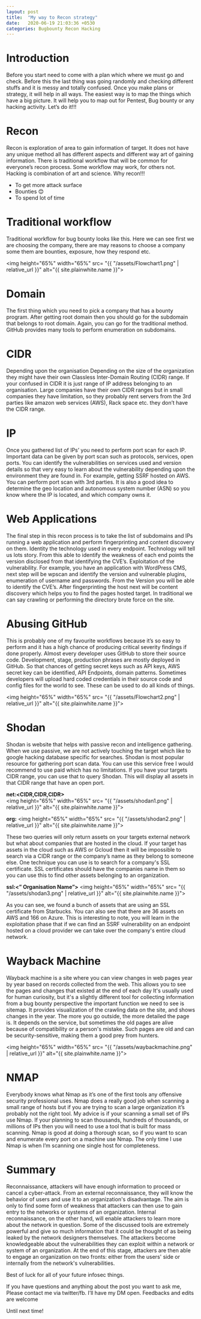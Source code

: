 ```yaml
---
layout: post
title:  "My way to Recon strategy"
date:   2020-06-19 21:03:36 +0530
categories: Bugbounty Recon Hacking
---
```

# Introduction
Before you start need to come with a plan which where we must go and check. Before this the last thing was going randomly and checking different stuffs and it is messy and totally confused. Once you make plans or strategy, it will help in all ways. The easiest way is to map the things which have a big picture. It will help you to map out for Pentest, Bug bounty or any hacking activity. Let’s do it!!!

# Recon
Recon is exploration of area to gain information of target. It does not have any unique method all has different aspects and different way art of gaining information. There is traditional workflow that will be common for everyone’s recon process. Some workflow may work, for others not. Hacking is combination of art and science.
Why recon!!!

* To get more attack surface
* Bounties 😊
* To spend lot of time

# Traditional workflow 
Traditional workflow for bug bounty looks like this. Here we can see first we are choosing the company, there are may reasons to choose a company some them are bounties, exposure, how they respond etc. 

<img height="65%" width="65%" src= "{{ "/assets/Flowchart1.png" | relative_url }}" alt="{{ site.plainwhite.name }}">

# Domain
The first thing which you need to pick a company that has a bounty program. After getting root domain then you should go for the subdomain that belongs to root domain. Again, you can go for the traditional method. GitHub provides many tools to perform enumeration on subdomains. 

# CIDR 
Depending upon the organisation Depending on the size of the organization they might have their own Classless Inter-Domain Routing (CIDR) range. If your confused in CIDR it is just range of IP address belonging to an organisation. Large companies have their own CIDR ranges but in small companies they have limitation, so they probably rent servers from the 3rd parties like amazon web services (AWS), Rack space etc. they don’t have the CIDR range.

# IP
Once you gathered list of IPs’ you need to perform port scan for each IP. Important data can be given by port scan such as protocols, services, open ports. You can identify the vulnerabilities on services used and version details so that very easy to learn about the vulnerability depending upon the environment they are found in. For example, getting SSRF hosted on AWS. You can perform port scan with 3rd parties. It is also a good idea to determine the geo location and autonomous system number (ASN) so you know where the IP is located, and which company owns it.

# Web Applications
The final step in this recon process is to take the list of subdomains and IPs running a web application and perform fingerprinting and content discovery on them. Identity the technology used in every endpoint. Technology will tell us lots story. From this able to identify the weakness of each end points the version disclosed from that identifying the CVE’s. Exploitation of the vulnerability.
For example, you have an application with WordPress CMS, next step will be wpscan and identify the version and vulnerable plugins, enumeration of username and passwords. From the Version you will be able to identify the CVE’s. After fingerprinting the host next will be content discovery which helps you to find the pages hosted target. In traditional we can say crawling or performing the directory brute force on the site.

# Abusing GitHub 
This is probably one of my favourite workflows because it’s so easy to perform and it has a high chance of producing critical severity findings if done properly. Almost every developer uses GitHub to store their source code. Development, stage, production phrases are mostly deployed in GitHub. So that chances of getting secret keys such as API keys, AWS secret key can be identified, API Endpoints, domain patterns. Sometimes developers will upload hard coded credentials in their source code and config files for the world to see. These can be used to do all kinds of things.

<img height="65%" width="65%" src= "{{ "/assets/Flowchart2.png" | relative_url }}" alt="{{ site.plainwhite.name }}">
  
# Shodan
Shodan is website that helps with passive recon and intelligence gathering. When we use passive, we are not actively touching the target which like to google hacking database specific for searches. Shodan is most popular resource for gathering port scan data. You can use this service free I would recommend to use paid which has no limitations. If you have your targets CIDR range, you can use that to query Shodan. This will display all assets in that CIDR range that have an open port. 

<b>net:<CIDR,CIDR,CIDR></b>    
<img height="65%" width="65%" src= "{{ "/assets/shodan1.png" | relative_url }}" alt="{{ site.plainwhite.name }}">

<b>org:<Organisation name></b>
<img height="65%" width="65%" src= "{{ "/assets/shodan2.png" | relative_url }}" alt="{{ site.plainwhite.name }}">
  
These two queries will only return assets on your targets external network but what about companies that are hosted in the cloud. If your target has assets in the cloud such as AWS or Gcloud then it will be impossible to search via a CIDR range or the company’s name as they belong to someone else. One technique you can use is to search for a company's SSL certificate. SSL certificates should have the companies name in them so you can use this to find other assets belonging to an organization.

<b>ssl:<” Organisation Name”></b>
<img height="65%" width="65%" src= "{{ "/assets/shodan3.png" | relative_url }}" alt="{{ site.plainwhite.name }}">
 
As you can see, we found a bunch of assets that are using an SSL certificate from Starbucks. You can also see that there are 36 assets on AWS and 166 on Azure. This is interesting to note, you will learn in the exploitation phase that if we can find an SSRF vulnerability on an endpoint hosted on a cloud provider we can take over the company's entire cloud network.
 
# Wayback Machine
Wayback machine is a site where you can view changes in web pages year by year based on records collected from the web. This allows you to see the pages and changes that existed at the end of each day It's usually used for human curiosity, but it's a slightly different tool for collecting information from a bug bounty perspective the important function we need to see is sitemap. It provides visualization of the crawling data on the site, and shows changes in the year. The more you go outside, the more detailed the page is. It depends on the service, but sometimes the old pages are alive because of compatibility or a person's mistake. Such pages are old and can be security-sensitive, making them a good prey from hunters.

<img height="65%" width="65%" src= "{{ "/assets/waybackmachine.png" | relative_url }}" alt="{{ site.plainwhite.name }}">
 
# NMAP
Everybody knows what Nmap as it’s one of the first tools any offensive security professional uses. Nmap does a really good job when scanning a small range of hosts but if you are trying to scan a large organization it’s probably not the right tool. My advice is if your scanning a small set of IPs use Nmap. If your planning to scan thousands, hundreds of thousands, or millions of IPs then you will need to use a tool that is built for mass scanning. Nmap is good at doing a thorough scan, so if you want to scan and enumerate every port on a machine use Nmap. The only time I use Nmap is when I’m scanning one single host for completeness.

# Summary
Reconnaissance, attackers will have enough information to proceed or cancel a cyber-attack. From an external reconnaissance, they will know the behavior of users and use it to an organization's disadvantage. The aim is only to find some form of weakness that attackers can then use to gain entry to the networks or systems of an organization. Internal reconnaissance, on the other hand, will enable attackers to learn more about the network in question. Some of the discussed tools are extremely powerful and give so much information that it could be thought of as being leaked by the network designers themselves. The attackers become knowledgeable about the vulnerabilities they can exploit within a network or system of an organization. At the end of this stage, attackers are then able to engage an organization on two fronts: either from the users' side or internally from the network's vulnerabilities.


Best of luck for all of your future infosec things.

If you have questions and anything about the post you want to ask me, Please contact me via twitter/fb. I’ll have my DM open.
Feedbacks and edits are welcome

Until next time!

 

  
  


